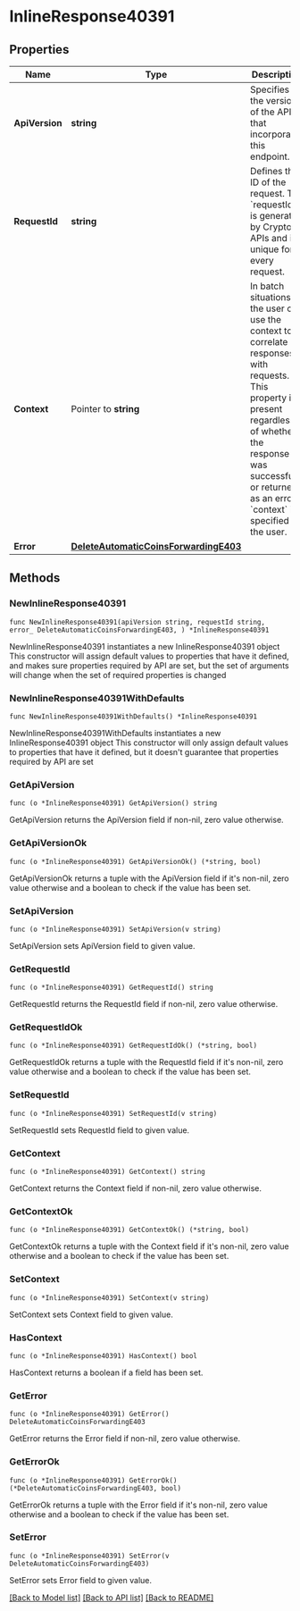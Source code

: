 # InlineResponse40391

## Properties

Name | Type | Description | Notes
------------ | ------------- | ------------- | -------------
**ApiVersion** | **string** | Specifies the version of the API that incorporates this endpoint. | 
**RequestId** | **string** | Defines the ID of the request. The &#x60;requestId&#x60; is generated by Crypto APIs and it&#39;s unique for every request. | 
**Context** | Pointer to **string** | In batch situations the user can use the context to correlate responses with requests. This property is present regardless of whether the response was successful or returned as an error. &#x60;context&#x60; is specified by the user. | [optional] 
**Error** | [**DeleteAutomaticCoinsForwardingE403**](DeleteAutomaticCoinsForwardingE403.md) |  | 

## Methods

### NewInlineResponse40391

`func NewInlineResponse40391(apiVersion string, requestId string, error_ DeleteAutomaticCoinsForwardingE403, ) *InlineResponse40391`

NewInlineResponse40391 instantiates a new InlineResponse40391 object
This constructor will assign default values to properties that have it defined,
and makes sure properties required by API are set, but the set of arguments
will change when the set of required properties is changed

### NewInlineResponse40391WithDefaults

`func NewInlineResponse40391WithDefaults() *InlineResponse40391`

NewInlineResponse40391WithDefaults instantiates a new InlineResponse40391 object
This constructor will only assign default values to properties that have it defined,
but it doesn't guarantee that properties required by API are set

### GetApiVersion

`func (o *InlineResponse40391) GetApiVersion() string`

GetApiVersion returns the ApiVersion field if non-nil, zero value otherwise.

### GetApiVersionOk

`func (o *InlineResponse40391) GetApiVersionOk() (*string, bool)`

GetApiVersionOk returns a tuple with the ApiVersion field if it's non-nil, zero value otherwise
and a boolean to check if the value has been set.

### SetApiVersion

`func (o *InlineResponse40391) SetApiVersion(v string)`

SetApiVersion sets ApiVersion field to given value.


### GetRequestId

`func (o *InlineResponse40391) GetRequestId() string`

GetRequestId returns the RequestId field if non-nil, zero value otherwise.

### GetRequestIdOk

`func (o *InlineResponse40391) GetRequestIdOk() (*string, bool)`

GetRequestIdOk returns a tuple with the RequestId field if it's non-nil, zero value otherwise
and a boolean to check if the value has been set.

### SetRequestId

`func (o *InlineResponse40391) SetRequestId(v string)`

SetRequestId sets RequestId field to given value.


### GetContext

`func (o *InlineResponse40391) GetContext() string`

GetContext returns the Context field if non-nil, zero value otherwise.

### GetContextOk

`func (o *InlineResponse40391) GetContextOk() (*string, bool)`

GetContextOk returns a tuple with the Context field if it's non-nil, zero value otherwise
and a boolean to check if the value has been set.

### SetContext

`func (o *InlineResponse40391) SetContext(v string)`

SetContext sets Context field to given value.

### HasContext

`func (o *InlineResponse40391) HasContext() bool`

HasContext returns a boolean if a field has been set.

### GetError

`func (o *InlineResponse40391) GetError() DeleteAutomaticCoinsForwardingE403`

GetError returns the Error field if non-nil, zero value otherwise.

### GetErrorOk

`func (o *InlineResponse40391) GetErrorOk() (*DeleteAutomaticCoinsForwardingE403, bool)`

GetErrorOk returns a tuple with the Error field if it's non-nil, zero value otherwise
and a boolean to check if the value has been set.

### SetError

`func (o *InlineResponse40391) SetError(v DeleteAutomaticCoinsForwardingE403)`

SetError sets Error field to given value.



[[Back to Model list]](../README.md#documentation-for-models) [[Back to API list]](../README.md#documentation-for-api-endpoints) [[Back to README]](../README.md)



